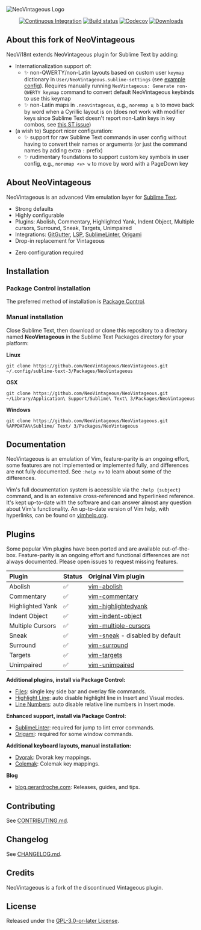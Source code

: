 ![NeoVintageous Logo](res/neovintageous.png)

<p align="center">
    <a href="https://github.com/NeoVintageous/NeoVintageous/actions/workflows/ci.yml"><img alt="Continuous Integration" src="https://github.com/NeoVintageous/NeoVintageous/actions/workflows/ci.yml/badge.svg?branch=master"></a>
    <a href="https://ci.appveyor.com/project/gerardroche/neovintageous"><img alt="Build status" src="https://ci.appveyor.com/api/projects/status/g4pkv4ws1k2r1xna?svg=true"></a>
    <a href="https://codecov.io/gh/NeoVintageous/NeoVintageous"><img alt="Codecov" src="https://codecov.io/gh/NeoVintageous/NeoVintageous/branch/master/graph/badge.svg?token=PAaE5LdlOR"></a>
    <a href="https://packagecontrol.io/packages/NeoVintageous"><img alt="Downloads" src="https://img.shields.io/packagecontrol/dt/NeoVintageous.svg?style=flat-square"></a>
</p>

## About this fork of NeoVintageous

NeoVi18nt extends NeoVintageous plugin for Sublime Text by adding:
  - Internationalization support of:
    + :sparkles: non-QWERTY/non-Latin layouts based on custom user `keymap` dictionary in `User/NeoVintageous.sublime-settings` (see [example config](https://github.com/eugenesvk/NeoVintageous/blob/master/NeoVintageous.sublime-settings)). Requires manually running `NeoVintageous: Generate non-QWERTY keymap` command to convert default NeoVintageous keybinds to use this keymap
    + :sparkles: non-Latin maps in `.neovintageous`, e.g., `noremap ц b` to move back by word when a Cyrillic layout is on (does not work with modifier keys since Sublime Text doesn't report non-Latin keys in key combos, see [this ST issue](https://github.com/sublimehq/sublime_text/issues/5980))
  - (a wish to) Support nicer configuration:
    + :sparkles: support for raw Sublime Text commands in user config without having to convert their names or arguments (or just the command names by adding extra `:` prefix)
    + :sparkles: rudimentary foundations to support custom key symbols in user config, e.g., `noremap <⇟> w` to move by word with a PageDown key

## About NeoVintageous

NeoVintageous is an advanced Vim emulation layer for [Sublime Text](https://www.sublimetext.com).

* Strong defaults
* Highly configurable
* Plugins: Abolish, Commentary, Highlighted Yank, Indent Object, Multiple cursors, Surround, Sneak, Targets, Unimpaired
* Integrations: [GitGutter](https://github.com/jisaacks/GitGutter), [LSP](https://github.com/sublimelsp/LSP), [SublimeLinter](https://github.com/SublimeLinter/SublimeLinter3), [Origami](https://github.com/SublimeText/Origami)
* Drop-in replacement for Vintageous
- Zero configuration required

## Installation

### Package Control installation

The preferred method of installation is [Package Control](https://packagecontrol.io/packages/NeoVintageous).

### Manual installation

Close Sublime Text, then download or clone this repository to a directory named **NeoVintageous** in the Sublime Text Packages directory for your platform:

**Linux**

`git clone https://github.com/NeoVintageous/NeoVintageous.git ~/.config/sublime-text-3/Packages/NeoVintageous`

**OSX**

`git clone https://github.com/NeoVintageous/NeoVintageous.git ~/Library/Application\ Support/Sublime\ Text\ 3/Packages/NeoVintageous`

**Windows**

`git clone https://github.com/NeoVintageous/NeoVintageous.git %APPDATA%\Sublime/ Text/ 3/Packages/NeoVintageous`

## Documentation

NeoVintageous is an emulation of Vim, feature-parity is an ongoing effort, some features are not implemented or implemented fully, and differences are not fully documented. See `:help nv` to learn about some of the differences.

Vim's full documentation system is accessible via the `:help {subject}` command, and is an extensive cross-referenced and hyperlinked reference. It's kept up-to-date with the software and can answer almost any question about Vim's functionality. An up-to-date version of Vim help, with hyperlinks, can be found on [vimhelp.org](https://vimhelp.org).

## Plugins

Some popular Vim plugins have been ported and are available out-of-the-box. Feature-parity is an ongoing effort and functional differences are not always documented. Please open issues to request missing features.

| Plugin              | Status             | Original Vim plugin
| :------------------ | :----------------- | :------------------
| Abolish             | :white_check_mark: | [vim-abolish](https://github.com/tpope/vim-abolish)
| Commentary          | :white_check_mark: | [vim-commentary](https://github.com/tpope/vim-commentary)
| Highlighted Yank    | :white_check_mark: | [vim-highlightedyank](https://github.com/machakann/vim-highlightedyank)
| Indent Object       | :white_check_mark: | [vim-indent-object](https://github.com/michaeljsmith/vim-indent-object)
| Multiple Cursors    | :white_check_mark: | [vim-multiple-cursors](https://github.com/terryma/vim-multiple-cursors)
| Sneak               | :white_check_mark: | [vim-sneak](https://github.com/justinmk/vim-sneak) - disabled by default
| Surround            | :white_check_mark: | [vim-surround](https://github.com/tpope/vim-surround)
| Targets             | :white_check_mark: | [vim-targets](https://github.com/wellle/targets.vim)
| Unimpaired          | :white_check_mark: | [vim-unimpaired](https://github.com/tpope/vim-unimpaired)

**Additional plugins, install via Package Control:**

- [Files](https://packagecontrol.io/packages/NeoVintageousFiles): single key side bar and overlay file commands.
- [Highlight Line](https://packagecontrol.io/packages/NeoVintageousHighlightLine): auto disable highlight line in Insert and Visual modes.
- [Line Numbers](https://packagecontrol.io/packages/NeoVintageousLineNumbers): auto disable relative line numbers in Insert mode.

**Enhanced support, install via Package Control:**

- [SublimeLinter](https://github.com/SublimeLinter/SublimeLinter3): required for jump to lint error commands.
- [Origami](https://github.com/SublimeText/Origami): required for some window commands.

**Additional keyboard layouts, manual installation:**

- [Dvorak](https://github.com/gerardroche/NeoVintageousDvorak): Dvorak key mappings.
- [Colemak](https://github.com/gerardroche/NeoVintageousColemak): Colemak key mappings.

**Blog**

- [blog.gerardroche.com](https://blog.gerardroche.com): Releases, guides, and tips.

## Contributing

See [CONTRIBUTING.md](.github/CONTRIBUTING.md).

## Changelog

See [CHANGELOG.md](CHANGELOG.md).

## Credits

NeoVintageous is a fork of the discontinued Vintageous plugin.

## License

Released under the [GPL-3.0-or-later License](LICENSE).
